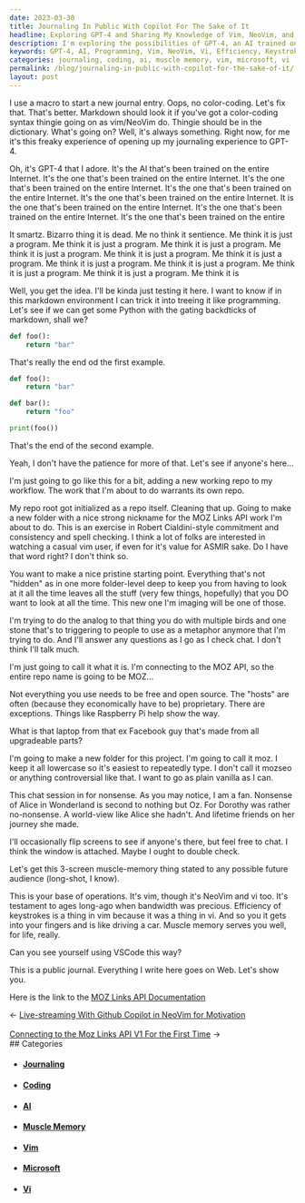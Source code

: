 ```yaml
---
date: 2023-03-30
title: Journaling In Public With Copilot For The Sake of It
headline: Exploring GPT-4 and Sharing My Knowledge of Vim, NeoVim, and Vi
description: I'm exploring the possibilities of GPT-4, an AI trained on the entire internet, by attempting to get it to do programming. I'm also setting up a project with the MOZ API, and checking if anyone is around to chat. As a long-time user of vim, NeoVim, and vi, I'm sharing my knowledge of their efficiency and keystroke commands with any potential readers. I'm also providing a link to the MOZ Links API Documentation, so read on.
keywords: GPT-4, AI, Programming, Vim, NeoVim, Vi, Efficiency, Keystroke Commands, MOZ API, Links API Documentation, VSCode, Journaling, Copilot, Sake, Exploring, Possibilities, Sharing, Knowledge, Muscle Memory
categories: journaling, coding, ai, muscle memory, vim, microsoft, vi
permalink: /blog/journaling-in-public-with-copilot-for-the-sake-of-it/
layout: post
---
```



I use a macro to start a new journal entry. Oops, no color-coding. Let's fix
that. That's better. Markdown should look it if you've got a color-coding
syntax thingie going on as vim/NeoVim do. Thingie should be in the dictionary.
What's going on? Well, it's always something. Right now, for me it's this
freaky experience of opening up my journaling experience to GPT-4.

Oh, it's GPT-4 that I adore. It's the AI that's been trained on the entire
Internet. It's the one that's been trained on the entire Internet. It's the one
that's been trained on the entire Internet. It's the one that's been trained on
the entire Internet. It's the one that's been trained on the entire Internet. It
is the one that's been trained on the entire Internet. It's the one that's been
trained on the entire Internet. It's the one that's been trained on the entire

It smartz. Bizarro thing it is dead. Me no think it sentience. Me think it is
just a program. Me think it is just a program. Me think it is just a program.
Me think it is just a program. Me think it is just a program. Me think it is
just a program. Me think it is just a program. Me think it is just a program.
Me think it is just a program. Me think it is just a program. Me think it is

Well, you get the idea. I'll be kinda just testing it here. I want to know if
in this markdown environment I can trick it into treeing it like programming.
Let's see if we can get some Python with the gating backdticks of markdown,
shall we?

```python
def foo():
    return "bar"
```

That's really the end od the first example.


```python
def foo():
    return "bar"

def bar():
    return "foo"

print(foo())
```

That's the end of the second example.

Yeah, I don't have the patience for more of that. Let's see if anyone's here...

I'm just going to go like this for a bit, adding a new working repo to my
workflow. The work that I'm about to do warrants its own repo.

My repo root got initialized as a repo itself. Cleaning that up. Going to make
a new folder with a nice strong nickname for the MOZ Links API work I'm about
to do. This is an exercise in Robert Cialdini-style commitment and consistency
and spell checking. I think a lot of folks are interested in watching a casual
vim user, if even for it's value for ASMIR sake. Do I have that word right? I
don't think so.

You want to make a nice pristine starting point. Everything that's not "hidden"
as in one more folder-level deep to keep you from having to look at it all the
time leaves all the stuff (very few things, hopefully) that you DO want to look
at all the time. This new one I'm imaging will be one of those.

I'm trying to do the analog to that thing you do with multiple birds and one
stone that's to triggering to people to use as a metaphor anymore that I'm
trying to do. And I'll answer any questions as I go as I check chat. I don't
think I'll talk much.

I'm just going to call it what it is. I'm connecting to the MOZ API, so the
entire repo name is going to be MOZ...

Not everything you use needs to be free and open source. The "hosts" are often
(because they economically have to be) proprietary. There are exceptions.
Things like Raspberry Pi help show the way.

What is that laptop from that ex Facebook guy that's made from all upgradeable
parts?

I'm going to make a new folder for this project. I'm going to call it moz. I
keep it all lowercase so it's easiest to repeatedly type. I don't call it
mozseo or anything controversial like that. I want to go as plain vanilla as I
can.

This chat session in for nonsense. As you may notice, I am a fan. Nonsense of
Alice in Wonderland is second to nothing but Oz. For Dorothy was rather
no-nonsense. A world-view like Alice she hadn't. And lifetime friends on her
journey she made.

I'll occasionally flip screens to see if anyone's there, but feel free to chat.
I think the window is attached. Maybe I ought to double check.

Let's get this 3-screen muscle-memory thing stated to any possible future
audience (long-shot, I know).

This is your base of operations. It's vim, though it's NeoVim and vi too. It's
testament to ages long-ago when bandwidth was precious. Efficiency of
keystrokes is a thing in vim because it was a thing in vi. And so you it gets
into your fingers and is like driving a car. Muscle memory serves you well, for
life, really.

Can you see yourself using VSCode this way?

This is a public journal. Everything I write here goes on Web. Let's show you.

Here is the link to the [MOZ Links API Documentation](https://moz.com/help/links-api)


<div class="arrow-links"><div class="post-nav-prev"><span class="arrow">&larr;&nbsp;</span><a href="/blog/live-streaming-with-github-copilot-in-neovim-for-motivation/">Live-streaming With Github Copilot in NeoVim for Motivation</a></div> &nbsp; <div class="post-nav-next"><a href="/blog/connecting-to-the-moz-links-api-v1-for-the-first-time/">Connecting to the Moz Links API V1 For the First Time</a><span class="arrow">&nbsp;&rarr;</span></div></div>
## Categories

<ul>
<li><h4><a href='/journaling/'>Journaling</a></h4></li>
<li><h4><a href='/coding/'>Coding</a></h4></li>
<li><h4><a href='/ai/'>AI</a></h4></li>
<li><h4><a href='/muscle-memory/'>Muscle Memory</a></h4></li>
<li><h4><a href='/vim/'>Vim</a></h4></li>
<li><h4><a href='/microsoft/'>Microsoft</a></h4></li>
<li><h4><a href='/vi/'>Vi</a></h4></li></ul>